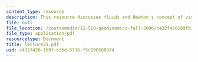 ```yaml
---
content_type: resource
description: This resource discusses fluids and Newton's concept of viscosity.
file: null
file_location: /coursemedia/12-520-geodynamics-fall-2006/c432f426169fb36d5716f5c19658037d_lecture21.pdf
file_type: application/pdf
resourcetype: Document
title: lecture21.pdf
uid: c432f426-169f-b36d-5716-f5c19658037d
---
```

